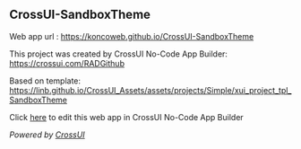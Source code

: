 ## CrossUI-SandboxTheme
Web app url : https://koncoweb.github.io/CrossUI-SandboxTheme

This project was created by CrossUI No-Code App Builder: https://crossui.com/RADGithub

Based on template: https://linb.github.io/CrossUI_Assets/assets/projects/Simple/xui_project_tpl_SandboxTheme

Click [here](https://crossui.com/RADGithub/#!from=github&owner=koncoweb&repo=CrossUI-SandboxTheme) to edit this web app in CrossUI No-Code App Builder

<i>Powered by [CrossUI](https://crossui.com)</i>
